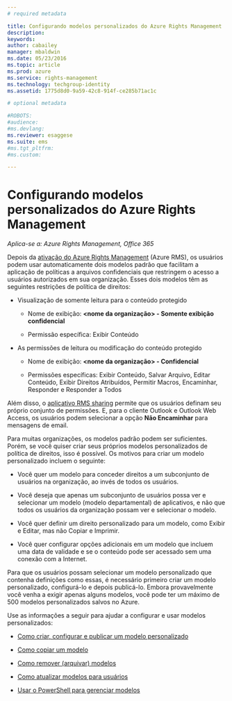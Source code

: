 ```yaml
---
# required metadata

title: Configurando modelos personalizados do Azure Rights Management | Azure RMS
description:
keywords:
author: cabailey
manager: mbaldwin
ms.date: 05/23/2016
ms.topic: article
ms.prod: azure
ms.service: rights-management
ms.technology: techgroup-identity
ms.assetid: 1775d8d0-9a59-42c8-914f-ce285b71ac1c

# optional metadata

#ROBOTS:
#audience:
#ms.devlang:
ms.reviewer: esaggese
ms.suite: ems
#ms.tgt_pltfrm:
#ms.custom:

---
```


# Configurando modelos personalizados do Azure Rights Management

*Aplica-se a: Azure Rights Management, Office 365*

Depois da [ativação do Azure Rights Management](activate-service.md) (Azure RMS), os usuários podem usar automaticamente dois modelos padrão que facilitam a aplicação de políticas a arquivos confidenciais que restringem o acesso a usuários autorizados em sua organização. Esses dois modelos têm as seguintes restrições de política de direitos:

-   Visualização de somente leitura para o conteúdo protegido

    -   Nome de exibição: **&lt;nome da organização&gt; - Somente exibição confidencial**

    -   Permissão específica: Exibir Conteúdo

-   As permissões de leitura ou modificação do conteúdo protegido

    -   Nome de exibição: **&lt;nome da organização&gt; - Confidencial**

    -   Permissões específicas: Exibir Conteúdo, Salvar Arquivo, Editar Conteúdo, Exibir Direitos Atribuídos, Permitir Macros, Encaminhar, Responder e Responder a Todos

Além disso, o [aplicativo RMS sharing](../rms-client/sharing-app-windows.md) permite que os usuários definam seu próprio conjunto de permissões. E, para o cliente Outlook e Outlook Web Access, os usuários podem selecionar a opção **Não Encaminhar** para mensagens de email.

Para muitas organizações, os modelos padrão podem ser suficientes. Porém, se você quiser criar seus próprios modelos personalizados de política de direitos, isso é possível. Os motivos para criar um modelo personalizado incluem o seguinte:

-   Você quer um modelo para conceder direitos a um subconjunto de usuários na organização, ao invés de todos os usuários.

-   Você deseja que apenas um subconjunto de usuários possa ver e selecionar um modelo (modelo departamental) de aplicativos, e não que todos os usuários da organização possam ver e selecionar o modelo.

-   Você quer definir um direito personalizado para um modelo, como Exibir e Editar, mas não Copiar e Imprimir.

-   Você quer configurar opções adicionais em um modelo que incluem uma data de validade e se o conteúdo pode ser acessado sem uma conexão com a Internet.

Para que os usuários possam selecionar um modelo personalizado que contenha definições como essas, é necessário primeiro criar um modelo personalizado, configurá-lo e depois publicá-lo. Embora provavelmente você venha a exigir apenas alguns modelos, você pode ter um máximo de 500 modelos personalizados salvos no Azure. 

Use as informações a seguir para ajudar a configurar e usar modelos personalizados:

-   [Como criar, configurar e publicar um modelo personalizado](create-template.md)

-   [Como copiar um modelo](copy-template.md)

-   [Como remover (arquivar) modelos](remove-template.md)

-   [Como atualizar modelos para usuários](refresh-templates.md)

-   [Usar o PowerShell para gerenciar modelos](configure-templates-with-powershell.md)




<!--HONumber=May16_HO5-->


